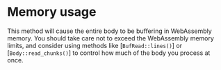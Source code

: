 
# Memory usage

This method will cause the entire body to be buffering in WebAssembly memory. You should take care
not to exceed the WebAssembly memory limits, and consider using methods like [`BufRead::lines()`] or
[`Body::read_chunks()`] to control how much of the body you process at once.

